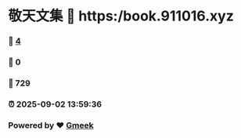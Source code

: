 # 敬天文集 :link: https:/book.911016.xyz 
### :page_facing_up: [4](https:/book.911016.xyz/tag.html) 
### :speech_balloon: 0 
### :hibiscus: 729 
### :alarm_clock: 2025-09-02 13:59:36 
### Powered by :heart: [Gmeek](https://github.com/Meekdai/Gmeek)
